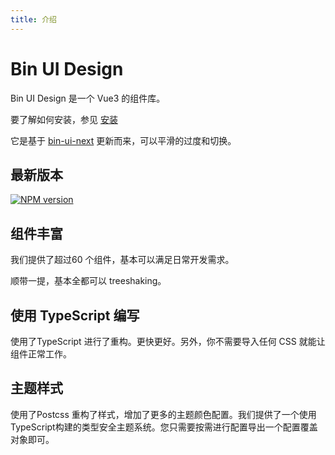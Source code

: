 ```yaml
---
title: 介绍
---
```


# Bin UI Design

Bin UI Design 是一个 Vue3 的组件库。

要了解如何安装，参见 [安装](/docs/installation.html)

它是基于 [bin-ui-next](https://wangbin3162.gitee.io/bin-ui-next/#/guide) 更新而来，可以平滑的过度和切换。

## 最新版本

[![NPM version](https://img.shields.io/npm/v/bin-ui-design.svg)](https://www.npmjs.com/package/bin-ui-design)

## 组件丰富

我们提供了超过60 个组件，基本可以满足日常开发需求。

顺带一提，基本全都可以 treeshaking。

## 使用 TypeScript 编写

使用了TypeScript 进行了重构。更快更好。另外，你不需要导入任何 CSS 就能让组件正常工作。

## 主题样式

使用了Postcss 重构了样式，增加了更多的主题颜色配置。我们提供了一个使用TypeScript构建的类型安全主题系统。您只需要按需进行配置导出一个配置覆盖对象即可。
